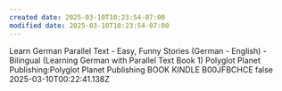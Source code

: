 ```yaml
---
created date: 2025-03-10T10:23:54-07:00
modified date: 2025-03-10T10:23:54-07:00
---
```

Learn German
Parallel Text - Easy, Funny Stories (German - English) - Bilingual (Learning German with Parallel Text Book 1)
Polyglot Planet Publishing:Polyglot Planet Publishing
BOOK
KINDLE
B00JFBCHCE
false
2025-03-10T00:22:41.138Z
